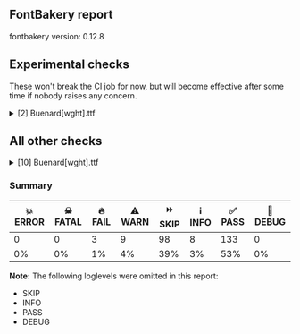 ## FontBakery report

fontbakery version: 0.12.8



## Experimental checks

These won't break the CI job for now, but will become effective after some time if nobody raises any concern.


<details><summary>[2] Buenard[wght].ttf</summary>
<div>
<details>
    <summary>🔥 <b>FAIL</b> Ensure 'smcp' (small caps) lookups are defined before ligature lookups in the 'GSUB' table. <a href="https://fontbakery.readthedocs.io/en/stable/fontbakery/checks/universal.html#"></a></summary>
    <div>







* 🔥 **FAIL** <p>'smcp' or 'liga' lookups not found in GSUB table.</p>
 [code: missing-lookups]



</div>
</details>

<details>
    <summary>⚠️ <b>WARN</b> Validate size, and resolution of article images, and ensure article page has minimum length and includes visual assets. <a href="https://fontbakery.readthedocs.io/en/stable/fontbakery/checks/googlefonts.article.html#"></a></summary>
    <div>







* ⚠️ **WARN** <p>Family metadata at fonts/variable does not have an article.</p>
 [code: lacks-article]



</div>
</details>
</div>
</details>




## All other checks



<details><summary>[10] Buenard[wght].ttf</summary>
<div>
<details>
    <summary>🔥 <b>FAIL</b> Shapes languages in all GF glyphsets. <a href="https://fontbakery.readthedocs.io/en/stable/fontbakery/checks/googlefonts.glyphset.html#"></a></summary>
    <div>







* 🔥 **FAIL** <p>GF_Latin_Core glyphset:</p>
<table>
<thead>
<tr>
<th align="left">Language</th>
<th align="left">FAIL messages</th>
</tr>
</thead>
<tbody>
<tr>
<td align="left">de_Latn (German)</td>
<td align="left">Some base glyphs were missing: ẞ</td>
</tr>
<tr>
<td align="left">^</td>
<td align="left">Shaper produced a .notdef</td>
</tr>
</tbody>
</table>
 [code: failed-language-shaping]



* ⚠️ **WARN** <p>GF_Latin_Core glyphset:</p>
<table>
<thead>
<tr>
<th align="left">Language</th>
<th align="left">WARN messages</th>
</tr>
</thead>
<tbody>
<tr>
<td align="left">de_Latn (German)</td>
<td align="left">Some auxiliary glyphs were missing: ẞ</td>
</tr>
</tbody>
</table>
 [code: warning-language-shaping]



</div>
</details>

<details>
    <summary>🔥 <b>FAIL</b> Check Google Fonts glyph coverage. <a href="https://fontbakery.readthedocs.io/en/stable/fontbakery/checks/googlefonts.glyphset.html#"></a></summary>
    <div>







* 🔥 **FAIL** <p>Missing required codepoints:</p>
<pre><code>- 0x1E9E (LATIN CAPITAL LETTER SHARP S)
</code></pre>
 [code: missing-codepoints]



</div>
</details>

<details>
    <summary>⚠️ <b>WARN</b> Does GPOS table have kerning information? This check skips monospaced fonts as defined by post.isFixedPitch value <a href="https://fontbakery.readthedocs.io/en/stable/fontbakery/checks/opentype.gpos.html#"></a></summary>
    <div>







* ⚠️ **WARN** <p>GPOS table lacks kerning information.</p>
 [code: lacks-kern-info]



</div>
</details>

<details>
    <summary>⚠️ <b>WARN</b> Check math signs have the same width. <a href="https://fontbakery.readthedocs.io/en/stable/fontbakery/checks/universal.html#"></a></summary>
    <div>







* ⚠️ **WARN** <p>The most common width is 460 among a set of 6 math glyphs.
The following math glyphs have a different width, though:</p>
<p>Width = 469:
greater, less</p>
<p>Width = 567:
logicalnot</p>
 [code: width-outliers]



</div>
</details>

<details>
    <summary>⚠️ <b>WARN</b> Check font contains no unreachable glyphs <a href="https://fontbakery.readthedocs.io/en/stable/fontbakery/checks/universal.glyphset.html#"></a></summary>
    <div>







* ⚠️ **WARN** <p>The following glyphs could not be reached by codepoint or substitution rules:</p>
<pre><code>- CR
</code></pre>
 [code: unreachable-glyphs]



</div>
</details>

<details>
    <summary>⚠️ <b>WARN</b> Check the direction of the outermost contour in each glyph <a href="https://fontbakery.readthedocs.io/en/stable/fontbakery/checks/outline.html#"></a></summary>
    <div>







* ⚠️ **WARN** <p>The following glyphs have a counter-clockwise outer contour:</p>
<pre><code>* Agrave (U+00C0) has a counter-clockwise outer contour

* Egrave (U+00C8) has a counter-clockwise outer contour

* Igrave (U+00CC) has a counter-clockwise outer contour

* Ograve (U+00D2) has a counter-clockwise outer contour

* Ugrave (U+00D9) has a counter-clockwise outer contour

* Wgrave (U+1E80) has a counter-clockwise outer contour

* Ygrave (U+1EF2) has a counter-clockwise outer contour

* abreve (U+0103) has a counter-clockwise outer contour

* agrave (U+00E0) has a counter-clockwise outer contour

* backslash (U+005C) has a counter-clockwise outer contour

* braceleft (U+007B) has a counter-clockwise outer contour

* breve (U+02D8) has a counter-clockwise outer contour

* caron (U+02C7) has a counter-clockwise outer contour

* ccaron (U+010D) has a counter-clockwise outer contour

* ebreve (U+0115) has a counter-clockwise outer contour

* ecaron (U+011B) has a counter-clockwise outer contour

* egrave (U+00E8) has a counter-clockwise outer contour

* gbreve (U+011F) has a counter-clockwise outer contour

* grave (U+0060) has a counter-clockwise outer contour

* gravecomb (U+0300) has a counter-clockwise outer contour

* gravecomb.case has a counter-clockwise outer contour

* ibreve (U+012D) has a counter-clockwise outer contour

* igrave (U+00EC) has a counter-clockwise outer contour

* ncaron (U+0148) has a counter-clockwise outer contour

* obreve (U+014F) has a counter-clockwise outer contour

* ograve (U+00F2) has a counter-clockwise outer contour

* rcaron (U+0159) has a counter-clockwise outer contour

* scaron (U+0161) has a counter-clockwise outer contour

* ubreve (U+016D) has a counter-clockwise outer contour

* ugrave (U+00F9) has a counter-clockwise outer contour

* uni01F0 (U+01F0) has a counter-clockwise outer contour

* uni0306 (U+0306) has a counter-clockwise outer contour

* uni030c (U+030C) has a counter-clockwise outer contour

* uni25CC (U+25CC) has a counter-clockwise outer contour

* uni25CC (U+25CC) has a counter-clockwise outer contour

* uni25CC (U+25CC) has a counter-clockwise outer contour

* uni25CC (U+25CC) has a counter-clockwise outer contour

* uni25CC (U+25CC) has a counter-clockwise outer contour

* uni25CC (U+25CC) has a counter-clockwise outer contour

* uni25CC (U+25CC) has a counter-clockwise outer contour

* uni25CC (U+25CC) has a counter-clockwise outer contour

* uni25CC (U+25CC) has a counter-clockwise outer contour

* uni25CC (U+25CC) has a counter-clockwise outer contour

* uni25CC (U+25CC) has a counter-clockwise outer contour

* uni25CC (U+25CC) has a counter-clockwise outer contour

* wgrave (U+1E81) has a counter-clockwise outer contour

* ygrave (U+1EF3) has a counter-clockwise outer contour

* zcaron (U+017E) has a counter-clockwise outer contour
</code></pre>
 [code: ccw-outer-contour]



</div>
</details>

<details>
    <summary>⚠️ <b>WARN</b> Ensure soft_dotted characters lose their dot when combined with marks that replace the dot. <a href="https://fontbakery.readthedocs.io/en/stable/fontbakery/checks/shaping.html#"></a></summary>
    <div>







* ⚠️ **WARN** <p>The dot of soft dotted characters <em>should</em> disappear in other cases, for example: i̅ ị̅ i̥̅ i̦̅ i̧̅ j̅ j̣̅ j̥̅ j̦̅ j̧̅ j̨̅ į̅ į̣̅ į̥̅ į̦̅ į̧̅ į̨̅</p>
<p>Your font fully covers the following languages that require the soft-dotted feature: Dutch (Latn, 31,709,104 speakers), Lithuanian (Latn, 2,357,094 speakers).</p>
<p>Your font does <em>not</em> cover the following languages that require the soft-dotted feature: Bafut (Latn, 158,146 speakers), Aghem (Latn, 38,843 speakers), Navajo (Latn, 166,319 speakers), Ekpeye (Latn, 226,000 speakers), Ijo, Southeast (Latn, 2,471,000 speakers), Sar (Latn, 500,000 speakers), Zapotec (Latn, 490,000 speakers), Basaa (Latn, 332,940 speakers), Makaa (Latn, 221,000 speakers), Dii (Latn, 71,000 speakers), Kom (Latn, 360,685 speakers), Ngbaka (Latn, 1,020,000 speakers), Lugbara (Latn, 2,200,000 speakers), Nzakara (Latn, 50,000 speakers), Mango (Latn, 77,000 speakers), Kpelle, Guinea (Latn, 622,000 speakers), Ebira (Latn, 2,200,000 speakers), Southern Kisi (Latn, 360,000 speakers), Ma’di (Latn, 584,000 speakers), Igbo (Latn, 27,823,640 speakers), Cicipu (Latn, 44,000 speakers), Dan (Latn, 1,099,244 speakers), Gulay (Latn, 250,478 speakers), Yala (Latn, 200,000 speakers), Ejagham (Latn, 120,000 speakers), Ukrainian (Cyrl, 29,273,587 speakers), Mundani (Latn, 34,000 speakers), Avokaya (Latn, 100,000 speakers), Belarusian (Cyrl, 10,064,517 speakers), Vute (Latn, 21,000 speakers), Bete-Bendi (Latn, 100,000 speakers), Mfumte (Latn, 79,000 speakers), Koonzime (Latn, 40,000 speakers), South Central Banda (Latn, 244,000 speakers), Fur (Latn, 1,230,163 speakers), Nateni (Latn, 100,000 speakers).</p>
 [code: soft-dotted]



</div>
</details>

<details>
    <summary>⚠️ <b>WARN</b> Check for codepoints not covered by METADATA subsets. <a href="https://fontbakery.readthedocs.io/en/stable/fontbakery/checks/googlefonts.subsets.html#"></a></summary>
    <div>







* ⚠️ **WARN** <p>The following codepoints supported by the font are not covered by
any subsets defined in the font's metadata file, and will never
be served. You can solve this by either manually adding additional
subset declarations to METADATA.pb, or by editing the glyphset
definitions.</p>
<ul>
<li>U+02C7 CARON: try adding one of: yi, tifinagh, canadian-aboriginal</li>
<li>U+02D8 BREVE: try adding one of: yi, canadian-aboriginal</li>
<li>U+02D9 DOT ABOVE: try adding one of: yi, canadian-aboriginal</li>
<li>U+02DB OGONEK: try adding one of: yi, canadian-aboriginal</li>
<li>U+02DD DOUBLE ACUTE ACCENT: not included in any glyphset definition</li>
<li>U+0302 COMBINING CIRCUMFLEX ACCENT: try adding one of: math, tifinagh, cherokee, coptic</li>
<li>U+0305 COMBINING OVERLINE: try adding one of: elbasan, math, glagolitic, coptic, gothic</li>
<li>U+0306 COMBINING BREVE: try adding one of: old-permic, tifinagh</li>
<li>U+0307 COMBINING DOT ABOVE: try adding one of: syriac, math, canadian-aboriginal, malayalam, tifinagh, coptic, tai-le, old-permic</li>
<li>U+030A COMBINING RING ABOVE: try adding syriac</li>
<li>U+030B COMBINING DOUBLE ACUTE ACCENT: try adding one of: osage, cherokee</li>
<li>U+030C COMBINING CARON: try adding one of: cherokee, tai-le</li>
<li>U+0325 COMBINING RING BELOW: try adding syriac</li>
<li>U+0326 COMBINING COMMA BELOW: not included in any glyphset definition</li>
<li>U+0327 COMBINING CEDILLA: not included in any glyphset definition</li>
<li>U+0328 COMBINING OGONEK: not included in any glyphset definition</li>
<li>U+03BC GREEK SMALL LETTER MU: try adding one of: greek, math</li>
<li>U+2070 SUPERSCRIPT ZERO: not included in any glyphset definition</li>
<li>U+2075 SUPERSCRIPT FIVE: not included in any glyphset definition</li>
<li>U+2076 SUPERSCRIPT SIX: not included in any glyphset definition</li>
<li>U+2077 SUPERSCRIPT SEVEN: not included in any glyphset definition</li>
<li>U+2078 SUPERSCRIPT EIGHT: not included in any glyphset definition</li>
<li>U+2079 SUPERSCRIPT NINE: not included in any glyphset definition</li>
<li>U+207F SUPERSCRIPT LATIN SMALL LETTER N: not included in any glyphset definition</li>
<li>U+25CC DOTTED CIRCLE: try adding one of: sogdian, syriac, elbasan, balinese, kannada, warang-citi, khmer, gunjala-gondi, tagbanwa, symbols, lepcha, manichaean, mandaic, newa, tifinagh, khudawadi, mende-kikakui, sundanese, oriya, canadian-aboriginal, zanabazar-square, dogra, math, new-tai-lue, thaana, tai-le, bassa-vah, myanmar, music, pahawh-hmong, cham, javanese, hanunoo, modi, buhid, soyombo, malayalam, brahmi, duployan, khojki, limbu, meetei-mayek, psalter-pahlavi, tai-tham, rejang, chakma, tirhuta, mahajani, coptic, gujarati, hebrew, osage, caucasian-albanian, armenian, syloti-nagri, tibetan, miao, batak, nko, siddham, tai-viet, kharoshthi, lao, ahom, buginese, bengali, wancho, yi, saurashtra, hanifi-rohingya, marchen, kayah-li, telugu, sinhala, grantha, tagalog, devanagari, mongolian, bhaiksuki, masaram-gondi, tamil, takri, gurmukhi, kaithi, phags-pa, sharada, thai, adlam, old-permic</li>
<li>U+1FA9D HOOK: try adding symbols</li>
</ul>
<p>Or you can add the above codepoints to one of the subsets supported by the font: <code>latin</code>, <code>latin-ext</code></p>
 [code: unreachable-subsetting]



</div>
</details>

<details>
    <summary>⚠️ <b>WARN</b> Ensure fonts have ScriptLangTags declared on the 'meta' table. <a href="https://fontbakery.readthedocs.io/en/stable/fontbakery/checks/googlefonts.meta.html#"></a></summary>
    <div>







* ⚠️ **WARN** <p>This font file does not have a 'meta' table.</p>
 [code: lacks-meta-table]



</div>
</details>

<details>
    <summary>⚠️ <b>WARN</b> Checking OS/2 achVendID. <a href="https://fontbakery.readthedocs.io/en/stable/fontbakery/checks/googlefonts.os2.html#"></a></summary>
    <div>







* ⚠️ **WARN** <p>OS/2 VendorID value 'NONE' is not yet recognized. If you registered it recently, then it's safe to ignore this warning message. Otherwise, you should set it to your own unique 4 character code, and register it with Microsoft at <a href="https://www.microsoft.com/typography/links/vendorlist.aspx">https://www.microsoft.com/typography/links/vendorlist.aspx</a></p>
 [code: unknown]



</div>
</details>
</div>
</details>




### Summary

| 💥 ERROR | ☠ FATAL | 🔥 FAIL | ⚠️ WARN | ⏩ SKIP | ℹ️ INFO | ✅ PASS | 🔎 DEBUG | 
| ---|---|---|---|---|---|---|---|
| 0 | 0 | 3 | 9 | 98 | 8 | 133 | 0 | 
| 0% | 0% | 1% | 4% | 39% | 3% | 53% | 0% | 



**Note:** The following loglevels were omitted in this report:


* SKIP
* INFO
* PASS
* DEBUG
